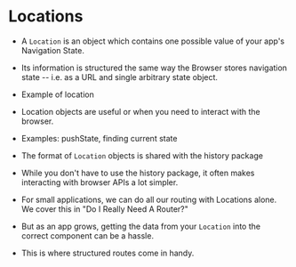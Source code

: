 # Locations

- A `Location` is an object which contains one possible value of your app's Navigation State.
- Its information is structured the same way the Browser stores navigation state -- i.e. as a URL and single arbitrary state object.

- Example of location

- Location objects are useful or when you need to interact with the browser.
- Examples: pushState, finding current state

- The format of `Location` objects is shared with the history package
- While you don't have to use the history package, it often makes interacting with browser APIs a lot simpler.

- For small applications, we can do all our routing with Locations alone. We cover this in "Do I Really Need A Router?"
- But as an app grows, getting the data from your `Location` into the correct component can be a hassle.
- This is where structured routes come in handy.
